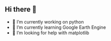 ## Hi there 👋

- 🔭 I’m currently working on python
- 🌱 I’m currently learning Google Earth Engine
- 🤔 I’m looking for help with matplotlib
